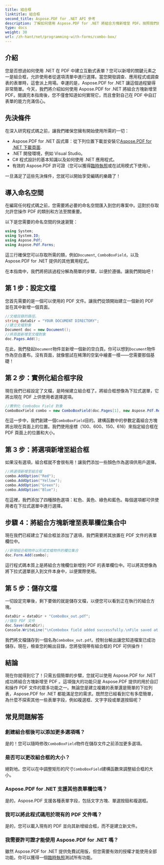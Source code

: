 ```yaml
---
title: 組合框
linktitle: 組合框
second_title: Aspose.PDF for .NET API 參考
description: 了解如何使用 Aspose.PDF for .NET 將組合方塊新增至 PDF。按照我們的逐步指南輕鬆建立互動式 PDF 表單。
type: docs
weight: 30
url: /zh-hant/net/programming-with-forms/combo-box/
---
```

## 介紹

您是否想過如何使用 .NET 在 PDF 中建立互動式表單？您可以新增的關鍵元素之一是組合框，允許使用者從選項清單中進行選擇。當您開發調查、應用程式或調查表的表單時，這會派上用場。幸運的是，Aspose.PDF for .NET 讓這個過程變得非常簡單。今天，我們將介紹如何使用 Aspose.PDF for .NET 將組合方塊新增至 PDF。閱讀完本指南後，您不僅會知道如何實現它，而且會對自己在 PDF 中自訂表單的能力充滿信心。

## 先決條件

在深入研究程式碼之前，讓我們確保您擁有開始使用所需的一切：

- Aspose.PDF for .NET 函式庫：從下列位置下載並安裝它[Aspose.PDF for .NET 下載頁面](https://releases.aspose.com/pdf/net/).
- .NET 開發環境，例如 Visual Studio。
- C# 程式設計的基本知識以及如何使用 .NET 應用程式。
- 有效的 Aspose.PDF 許可證（您可以獲得[臨時執照](https://purchase.aspose.com/temporary-license/)或在試用模式下使用）。

一旦滿足了這些先決條件，您就可以開始享受編碼的樂趣了！

## 導入命名空間

在編寫任何程式碼之前，您需要將必要的命名空間匯入到您的專案中。這對於存取允許您操作 PDF 的類別和方法至關重要。

以下是您需要的命名空間的快速瀏覽：

```csharp
using System;
using System.IO;
using Aspose.Pdf;
using Aspose.Pdf.Forms;
```

這三行確保您可以存取所需的類，例如`Document`, `ComboBoxField`，以及 Aspose.PDF for .NET 提供的其他實用程式。

在本指南中，我們將把該過程分解為簡單的步驟，以便於遵循。讓我們開始吧！

## 第 1 步：設定文檔

您首先需要的是一個可以使用的 PDF 文件。讓我們從頭開始建立一個新的 PDF 並在其中新增一個頁面。

```csharp
//文檔目錄的路徑。
string dataDir = "YOUR DOCUMENT DIRECTORY";
//建立文檔對象
Document doc = new Document();
//將頁面新增至文檔對象
doc.Pages.Add();
```

在此，我們發起`Document`物件並新增一個新的空白頁。你可以想到`Document`物件作為空白畫布。沒有頁面，就像嘗試在稀薄的空氣中繪畫一樣——您需要那個基礎！

## 第 2 步：實例化組合框字段

現在我們已經設定了文檔，是時候建立組合框了。將組合框想像為下拉式選單，它將出現在 PDF 上供使用者選擇選項。

```csharp
//實例化 ComboBox Field 對象
ComboBoxField combo = new ComboBoxField(doc.Pages[1], new Aspose.Pdf.Rectangle(100, 600, 150, 616));
```

在這一步中，我們創建一個`ComboBoxField`目的。建構函數中的參數定義組合方塊將出現在頁面上的位置。我們使用座標（100、600、150、616）來指定組合框在 PDF 頁面上的位置和大小。

## 第 3 步：將選項新增至組合框

如果沒有選項，組合框就不會很有用！讓我們添加一些顏色作為選項供用戶選擇。

```csharp
//將選項新增至組合框
combo.AddOption("Red");
combo.AddOption("Yellow");
combo.AddOption("Green");
combo.AddOption("Blue");
```

在這裡，我們添加了四種顏色選項：紅色、黃色、綠色和藍色。每個選項都可供使用者在下拉式選單中進行選擇。

## 步驟 4：將組合方塊新增至表單欄位集合中

現在我們已經建立了組合框並添加了選項，我們需要將其放置在 PDF 文件的表單欄位中。

```csharp
//新增組合框物件以形成文檔物件的欄位集合
doc.Form.Add(combo);
```

這行程式碼本質上是將組合方塊欄位新增到 PDF 的表單欄位中。可以將其想像為將下拉式選單嵌入到文件本身中，以便實際使用。

## 第 5 步：儲存文檔

一切設定完畢後，剩下要做的就是儲存文檔，以便您可以看到正在執行的組合方塊。

```csharp
dataDir = dataDir + "ComboBox_out.pdf";
//儲存 PDF 文件
doc.Save(dataDir);
Console.WriteLine("\nCombobox field added successfully.\nFile saved at " + dataDir);
```

我們將文檔儲存到一個名為`ComboBox_out.pdf`。控制台輸出讓您知道檔案已成功儲存。現在，檢查您的輸出目錄，您將發現帶有組合框的 PDF 可供操作！

## 結論

現在你就得到它了！只需五個簡單的步驟，您就可以使用 Aspose.PDF for .NET 成功將組合方塊新增至 PDF 。這項強大的功能只是 Aspose.PDF 提供的用於自訂和操作 PDF 文件的眾多功能之一。無論您是建立複雜的表單還是簡單的下拉列表，Aspose.PDF for .NET 都能滿足您的需求。既然您已經看到它有多麼簡單，為什麼不探索其他一些表單字段，例如複選框、文字字段或單選按鈕呢？

## 常見問題解答

### 創建組合框後可以添加更多選項嗎？
是的！您可以隨時修改`ComboBoxField`物件在儲存文件之前添加更多選項。

### 是否可以更改組合框的大小？
絕對地。您可以在中調整矩形的尺寸`ComboBoxField`建構函數來調整組合框的大小。

### Aspose.PDF for .NET 支援其他表單欄位嗎？
是的，Aspose.PDF 支援各種表單字段，包括文字方塊、單選按鈕和複選框。

### 我可以將此程式碼用於現有的 PDF 文件嗎？
是的，您可以載入現有的 PDF 並向其新增組合框，而不是建立新文件。

### 我需要許可證才能使用 Aspose.PDF for .NET 嗎？
雖然 Aspose.PDF for .NET 提供免費試用版，但您需要有效的授權才能使用全部功能。你可以獲得一個[臨時執照](https://purchase.aspose.com/temporary-license/)測試所有功能。